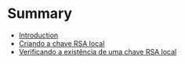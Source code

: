 # Summary

* [Introduction](README.md)
* [Criando a chave RSA local](criando-chave-rsa-localmd.md)
* [Verificando a existência de uma chave RSA local](verificando_a_existencia_de_uma_chave_rsa_local.md)

